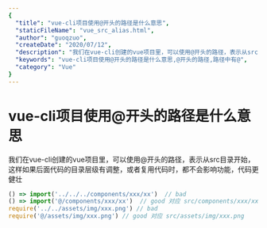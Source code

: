 ```yaml
---
{
  "title": "vue-cli项目使用@开头的路径是什么意思",
  "staticFileName": "vue_src_alias.html",
  "author": "guoqzuo",
  "createDate": "2020/07/12",
  "description": "我们在vue-cli创建的vue项目里，可以使用@开头的路径，表示从src目录开始，这样如果后面代码的目录层级有调整，或者复用代码时，都不会影响功能，代码更健壮",
  "keywords": "vue-cli项目使用@开头的路径是什么意思,@开头的路径,路径中有@",
  "category": "Vue"
}
---
```


# vue-cli项目使用@开头的路径是什么意思

我们在vue-cli创建的vue项目里，可以使用@开头的路径，表示从src目录开始，这样如果后面代码的目录层级有调整，或者复用代码时，都不会影响功能，代码更健壮

```js
() => import('../../../components/xxx/xx')  // bad 
() => import('@/components/xxx/xx')  // good 对应 src/components/xxx/xx
require('../../assets/img/xxx.png') // bad
require('@/assets/img/xxx.png') // good 对应 src/assets/img/xxx.png
```

